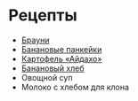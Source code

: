 # Рецепты

- [Брауни](brownie.md)
- [Банановые панкейки](banana_pancake.md)
- [Картофель «Айдахо»](aidaho_potato.md)
- [Банановый хлеб](banana_bread.md)
- Овощной суп
- Молоко с хлебом для клона